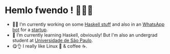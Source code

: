 # Hemlo fwendo ! 🧛‍♀️🐱

<!--
**isab4147/isab4147** is a ✨ _special_ ✨ repository because its `README.md` (this file) appears on your GitHub profile.

Here are some ideas to get you started:
-->

- 👩‍💻 I’m currently working on some [Haskell stuff](https://github.com/isab4147/haskell-euler) and also in an [WhatsApp bot](thatsobviouslyprivate) for a [startup](https://datamachina.com.br/).
- 🔧 I’m currently learning Haskell, obviously! But I'm also an undergrad student at [Universidade de São Paulo](https://www5.usp.br).
- 😋👌 I really like Linux 🐧 & coffee ☕.
